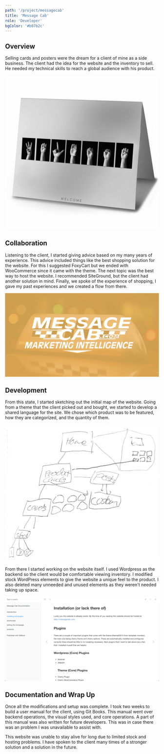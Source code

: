 ```yaml
---
path: '/project/messagecab'
title: 'Message Cab'
role: 'Developer'
bgColor: '#b07b2c'
---
```


## Overview

Selling cards and posters were the dream for a client of mine as a side business. The client had the idea for the website and the inventory to sell. He needed my technical skills to reach a global audience with his product.

![Welcome Card](./Welcome.jpg)

## Collaboration

Listening to the client, I started giving advice based on my many years of experience. This advice included things like the best shopping solution for the website. For this I suggested FoxyCart but we ended with WooCommerce since it came with the theme. The next topic was the best way to host the website. I recommended SiteGround, but the client had another solution in mind. Finally, we spoke of the experience of shopping, I gave my past experiences and we created a flow from there.

![Concept for Message Cab](./titlescreen.png "Concept for Message Cab")

## Development

From this state, I started sketching out the initial map of the website. Going from a theme that the client picked out and bought, we started to develop a shared language for the site. We chose which product was to be featured, how they are categorized, and the quantity of them.

![Notebook sketch](./notebook.png)

From there I started working on the website itself. I used Wordpress as the backend so the client would be comfortable viewing inventory. I modified stock WordPress elements to give the website a unique feel to the product. I also deleted many unneeded and unused elements as they weren't needed taking up space.

![Screenshot of Message Cab documention](./documention.png)

## Documentation and Wrap Up

Once all the modifications and setup was complete. I took two weeks to build a user manual for the client, using Git Books. This manual went over backend operations, the visual styles used, and core operations. A part of this manual was also written for future developers. This was in case there was an problem I was unavailable to assist with.

This website was unable to stay alive for long due to limited stock and hosting problems. I have spoken to the client many times of a stronger solution and a solution in the future.
